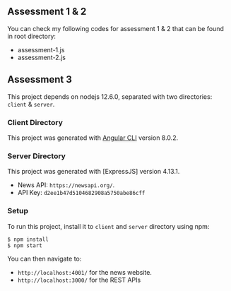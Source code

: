 ## Assessment 1 & 2
You can check my following codes for assessment 1 & 2 that can be found in root directory:
* assessment-1.js
* assessment-2.js

## Assessment 3
This project depends on nodejs 12.6.0, separated with two directories: `client` & `server`.

### Client Directory
This project was generated with [Angular CLI](https://github.com/angular/angular-cli) version 8.0.2.

### Server Directory
This project was generated with [ExpressJS] version 4.13.1.

* News API: `https://newsapi.org/`.
* API Key: `d2ee1b47d5104682908a5750abe86cff`

### Setup
To run this project, install it to `client` and `server` directory using npm:

```
$ npm install
$ npm start
```

You can then navigate to:
* `http://localhost:4001/` for the news website.
* `http://localhost:3000/` for the REST APIs

